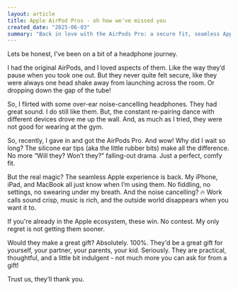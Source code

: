 ```yaml
---
layout: article
title: Apple AirPod Pros - oh how we've missed you
created_date: "2025-06-03"
summary: "Back in love with the AirPods Pro: a secure fit, seamless Apple magic, great sound, and the perfect gift for anyone with ears.
---
```


Lets be honest, I've been on a bit of a headphone journey.

I had the original AirPods, and I loved aspects of them. Like the way they’d pause when you took one out. But they never quite felt secure, like they were always one head shake away from launching across the room. Or dropping down the gap of the tube!

So, I flirted with some over-ear noise-cancelling headphones. They had great sound. I do still like them. But, the constant re-pairing dance with different devices drove me up the wall. And, as much as I tried, they were not good for wearing at the gym.

So, recently, I gave in and got the AirPods Pro. And wow! Why did I wait so long? The silicone ear tips (aka the little rubber bits) make all the difference. No more “Will they? Won’t they?” falling-out drama. Just a perfect, comfy fit.

But the real magic? The seamless Apple experience is back. My iPhone, iPad, and MacBook all just know when I’m using them. No fiddling, no settings, no swearing under my breath. And the noise cancelling? 🔥 Work calls sound crisp, music is rich, and the outside world disappears when you want it to.

If you're already in the Apple ecosystem, these win. No contest. My only regret is not getting them sooner.

Would they make a great gift? Absolutely. 100%.
They'd be a great gift for yourself, your partner, your parents, your kid. Seriously. They are practical, thoughtful, and a little bit indulgent - not much more you can ask for from a gift!

Trust us, they’ll thank you.
